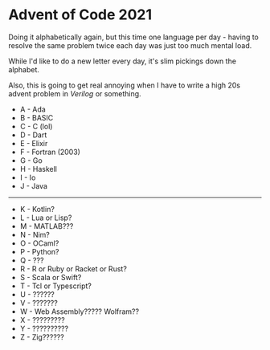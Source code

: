 # Advent of Code 2021
Doing it alphabetically again, but this time one language per day - having to resolve the same problem twice each day was just too much mental load.

While I'd like to do a new letter every day, it's slim pickings down the alphabet.

Also, this is going to get real annoying when I have to write a high 20s advent problem in _Verilog_ or something.

* A - Ada
* B - BASIC
* C - C (lol)
* D - Dart
* E - Elixir
* F - Fortran (2003)
* G - Go
* H - Haskell
* I - Io
* J - Java
---------
* K - Kotlin?
* L - Lua or Lisp?
* M - MATLAB???
* N - Nim?
* O - OCaml?
* P - Python?
* Q - ???
* R - R or Ruby or Racket or Rust?
* S - Scala or Swift?
* T - Tcl or Typescript?
* U - ??????
* V - ???????
* W - Web Assembly????? Wolfram??
* X - ?????????
* Y - ??????????
* Z - Zig??????
